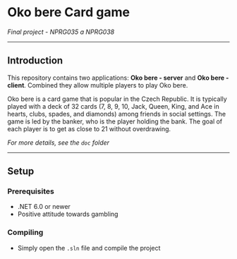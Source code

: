 # Oko bere Card game

*Final project - NPRG035 a NPRG038*

---

## Introduction

This repository contains two applications: **Oko bere - server** and **Oko bere - client**. Combined they allow multiple
players to play Oko bere.

Oko bere is a card game that is popular in the Czech Republic. It is typically played with a deck of 32 cards (7, 8, 9,
10, Jack, Queen, King, and Ace in hearts, clubs, spades, and diamonds) among friends in social settings. The game is led
by the banker, who is the player holding the bank. The goal of each player is to get as close to 21 without overdrawing.

*For more details, see the `doc` folder*

---

## Setup

### Prerequisites

- .NET 6.0 or newer
- Positive attitude towards gambling

### Compiling

- Simply open the `.sln` file and compile the project
